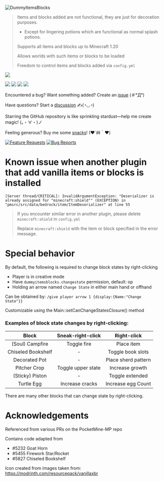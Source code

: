 ![DummyItemsBlocks](https://socialify.git.ci/diamond-gold/DummyItemsBlocks/image?description=1&font=Inter&forks=1&issues=1&logo=https%3A%2F%2Fgithub.com%2Fdiamond-gold%2FDummyItemsBlocks%2Fraw%2Fmain%2Ficon.gif&name=1&owner=1&pattern=Circuit%20Board&pulls=1&stargazers=1&theme=Light)

> Items and blocks added are not functional, they are just for decoration purposes.
> 
> * Except for lingering potions which are functional as normal splash potions.
>
> Supports all items and blocks up to Minecraft 1.20
>
> Allows worlds with such items or blocks to be loaded
> 
> Freedom to control items and blocks added via `config.yml`

[![](https://poggit.pmmp.io/ci.shield/diamond-gold/DummyItemsBlocks/DummyItemsBlocks?style=for-the-badge)](https://poggit.pmmp.io/ci/diamond-gold/DummyItemsBlocks/~)

[![](https://poggit.pmmp.io/shield.api/DummyItemsBlocks?style=for-the-badge)](https://poggit.pmmp.io/p/DummyItemsBlocks)
[![](https://poggit.pmmp.io/shield.downloads/DummyItemsBlocks?style=for-the-badge)](https://poggit.pmmp.io/p/DummyItemsBlocks)
[![](https://poggit.pmmp.io/shield.downloads.total/DummyItemsBlocks?style=for-the-badge)](https://poggit.pmmp.io/p/DummyItemsBlocks)
[![](https://poggit.pmmp.io/shield.state/DummyItemsBlocks?style=for-the-badge)](https://poggit.pmmp.io/p/DummyItemsBlocks)

Encountered a bug? Want something added? Create an [issue](https://github.com/diamond-gold/DummyItemsBlocks/issues) (＃°Д°)

Have questions? Start a [discussion](https://github.com/diamond-gold/DummyItemsBlocks/discussions) ✍(◔◡◔)

Starring the GitHub repository is like sprinkling stardust—help me create magic! (。・∀・)ノ

Feeling generous? Buy me some [snacks](https://ko-fi.com/diamondgold)! (❤´艸｀❤)

[![Feature Requests](https://img.shields.io/github/issues-raw/diamond-gold/DummyItemsBlocks/Feature%20Request?label=Feature%20Requests&logo=github&style=for-the-badge)](https://github.com/diamond-gold/DummyItemsBlocks/issues)
[![Bug Reports](https://img.shields.io/github/issues-raw/diamond-gold/DummyItemsBlocks/bug?label=Bug%20Reports&logo=github&style=for-the-badge)](https://github.com/diamond-gold/DummyItemsBlocks/issues)

# Known issue when another plugin that add vanilla items or blocks is installed
`
[Server thread/CRITICAL]: InvalidArgumentException: "Deserializer is already assigned for "minecraft:shield"" (EXCEPTION) in "pmsrc/src/data/bedrock/item/ItemDeserializer" at line 55
`

> If you encounter similar error in another plugin, please delete `minecraft:shield` in `config.yml`
> 
> Replace `minecraft:shield` with the item or block specified in the error message.

# Special behavior

By default, the following is required to change block states by right-clicking
- Player is in creative mode
- Have `dummyitemsblocks.changestate` permission, default: op
- Holding an arrow named `Change State` in either main hand or offhand

Can be obtained by: ```/give player arrow 1 {display:{Name:"Change State"}}```

Customizable using the Main::setCanChangeStatesClosure() method

### Examples of block state changes by right-clicking:
|       Block        | Sneak-right-click  |     Right-click     |
|:------------------:|:------------------:|:-------------------:|
|  (Soul) Campfire   |    Toggle fire     |     Place item      |
| Chiseled Bookshelf |         -          |  Toggle book slots  |
|   Decorated Pot    |         -          | Place sherd pattern |
|    Pitcher Crop    | Toggle upper state |   Increase growth   |
|  (Sticky) Piston   |         -          |   Toggle extended   |
|     Turtle Egg     |  Increase cracks   | Increase egg Count  |

There are many other blocks that can change state by right-clicking.

# Acknowledgements
Referenced from various PRs on the PocketMine-MP repo

Contains code adapted from
- #5232 Goat Horn
- #5455 Firework Star/Rocket
- #5827 Chiseled Bookshelf

Icon created from images taken from: https://modrinth.com/resourcepack/vanillaxbr